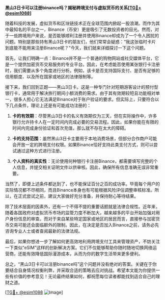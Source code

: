 **黑山3日卡可以注册binance吗？揭秘跨境支付与虚拟货币的关系[[TG💪+ @esim1088](https://t.me/s/esim1088)]**

随着科技的发展，虚拟货币和区块链技术正在全球范围内掀起一股浪潮。而作为其中最知名的平台之一，Binance（币安）更是吸引了无数投资者的目光。然而，对于一些跨境用户来说，是否能够顺利注册并使用Binance却成为了一个令人困扰的问题。特别是那些持有黑山3日卡的朋友们，他们常常会疑惑：“我这张临时卡片到底能不能用来注册Binance呢？”今天，我们就来详细探讨一下这个问题。

首先，让我们明确一点：Binance并不是一个普通的购物网站或社交媒体平台，它是一个提供加密货币交易服务的专业平台。因此，在考虑能否使用某张银行卡注册时，我们需要从多个角度进行分析。例如，该卡是否支持国际支付、是否有足够的信用额度、以及所在国家或地区的法律限制等。

接下来，我们回到正题——黑山3日卡。这是一种专门针对短期游客设计的预付型银行卡，通常用于解决旅行期间小额消费的需求。由于其有效期较短且功能相对单一，很多人担心它无法满足Binance对于账户验证的要求。但实际上，只要符合以下几点条件，理论上还是有可能成功注册的：

1. **卡的有效期**：尽管黑山3日卡的名义有效期仅为三天，但在实际操作中，许多银行允许持卡人在一定时间内完成必要的交易流程。因此，如果你能在有限的时间内完成身份验证和首次充值，那么就不存在太大的障碍。

2. **卡的支持范围**：虽然黑山3日卡主要用于本地消费场景，但部分合作商户可能会开放一定的跨境支付权限。如果Binance恰好支持此类支付方式，则可以尝试通过这种方式进行注册。

3. **个人资料的真实性**：无论使用何种银行卡注册Binance，都需要填写完整的个人信息，并提交相关证明文件以供审核。因此，确保所有信息准确无误非常重要。

当然了，即便上述条件都达到了，也不能保证百分之百的成功率。毕竟每个用户的实际情况都不尽相同，而且Binance本身也有可能根据风险评估调整审核标准。所以，在正式尝试之前，建议大家做好充分准备，并保持耐心等待结果。

除了技术层面的因素外，还有一个不得不提的重要话题就是法律合规性。近年来，随着各国政府对虚拟货币市场的监管力度不断加大，越来越多的平台开始加强对用户身份信息的审查。而对于来自某些特定国家或地区的居民而言，直接参与加密货币交易可能还会面临额外的限制。因此，在决定是否加入Binance之前，请务必先咨询专业人士或者查阅最新的法律法规。

最后，如果你想进一步了解如何更高效地利用跨境支付工具来管理资产，不妨关注一下类似“eSIM”这样的创新解决方案。它们不仅能够帮助你随时随地切换网络运营商，还能有效降低国际漫游成本，从而为你的数字生活带来更多便利。

总之，“黑山3日卡可以注册binance吗”这个问题并没有绝对的答案。关键在于你要结合自身情况权衡利弊，并采取合适的策略去应对挑战。希望本文能为你提供一些有价值的参考意见！无论最终结果如何，都祝愿每位读者都能找到适合自己的理财之道。

[[TG💪+ @esim1088](https://t.me/s/esim1088) ![Image](https://i.postimg.cc/4NQfJmqS/Snipaste-2025-05-13-00-14-12.png)]